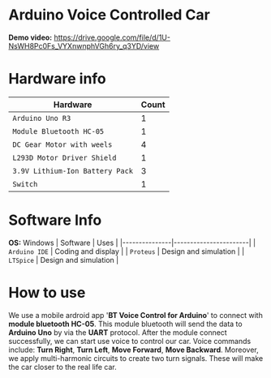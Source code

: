# Arduino Voice Controlled Car

**Demo video:** https://drive.google.com/file/d/1U-NsWH8Pc0Fs_VYXnwnphVGh6ry_q3YD/view

# Hardware info

| Hardware                        | Count |
|---------------------------------|-------|
| `Arduino Uno R3`                | 1     |
| `Module Bluetooth HC-05`        | 1     |
| `DC Gear Motor with weels`      | 4     |
| `L293D Motor Driver Shield`     | 1     |
| `3.9V Lithium-Ion Battery Pack` | 3     |
| `Switch`                        | 1     |

# Software Info

**OS:** Windows
| Software      | Uses                  |
|---------------|-----------------------|
| `Arduino IDE` | Coding and display    |
| `Proteus`     | Design and simulation |
| `LTSpice`     | Design and simulation |

# How to use

We use a mobile ardroid app '**BT Voice Control for Arduino**' to connect with **module bluetooth HC-05**. This module bluetooth will send the data to **Arduino Uno** by via the **UART** protocol. After the module connect successfully, we can start use voice to control our car. Voice commands include: **Turn Right**, **Turn Left**, **Move Forward**, **Move Backward**. Moreover, we apply multi-harmonic circuits to create two turn signals. These will make the car closer to the real life car.
